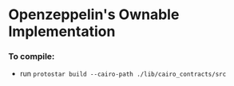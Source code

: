 # Openzeppelin's Ownable Implementation



### To compile: 
- run `protostar build --cairo-path ./lib/cairo_contracts/src`
